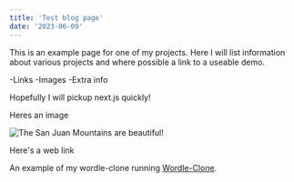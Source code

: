 ```yaml
---
title: 'Test blog page'
date: '2023-06-09'
---
```


This is an example page for one of my projects. Here I will list information about various projects and where possible a link to a useable demo.

-Links
-Images
-Extra info

Hopefully I will pickup next.js quickly!

Heres an image

![The San Juan Mountains are beautiful!](/images/san-juan-mountains.avif "San Juan Mountains")

Here's a web link

An example of my wordle-clone running [Wordle-Clone](https://word-guess-clone.netlify.app/).
